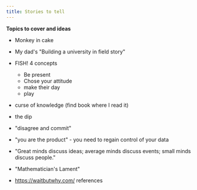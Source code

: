```yaml
---
title: Stories to tell
---
```



**Topics to cover and ideas**

 - Monkey in cake
 - My dad's "Building a university in field story"
 - FISH! 4 concepts
    - Be present
    - Chose your attitude
    - make their day
    - play
 - curse of knowledge (find book where I read it)
 - the dip
 - "disagree and commit"
 - "you are the product" - you need to regain control of your data

 - "Great minds discuss ideas; average minds discuss events; small minds discuss people."

 - "Mathematician's Lament"

 - https://waitbutwhy.com/ references

